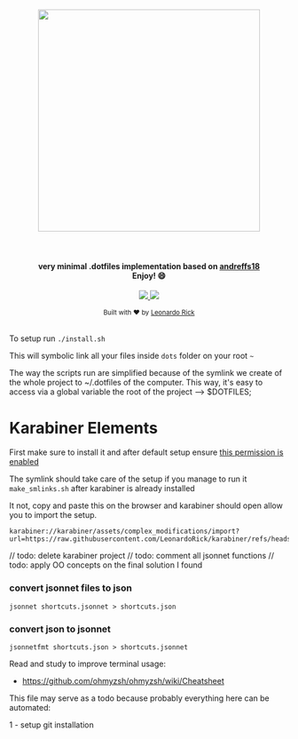 <h1 align="center">
  <a href="https://github.com/leonardorick/dotfiles">
    <img src="https://repository-images.githubusercontent.com/8196606/94ea9d00-7b04-11e9-8de7-a7852d3ab92d" width="400">
  </a>
  <br><br>
</h1>

<h4 align="center">
 very minimal .dotfiles implementation based on <a href="https://github.com/andreffs18/dotfiles/">andreffs18</a>
<br>Enjoy! 😄
</h4>

<p align="center">
  <a href="#">
    <img src="https://img.shields.io/github/last-commit/leonardorick/dotfiles?style=flat-square" />
  </a>
  <a href="https://github.com/leonardorick/dotfiles/blob/master/LICENSE.md">
    <img src="https://img.shields.io/github/license/leonardorick/dotfiles?color=yellow&style=flat-square" />
  </a>
</p>

<div align="center">
  <sub>Built with ❤︎ by <a href="https://leonardorick.com">Leonardo Rick</a></sub>
</div>
<br>


To setup run `./install.sh`

This will symbolic link all your files inside `dots` folder on your root `~`

The way the scripts run are simplified because of the symlink we create of the whole project to ~/.dotfiles of the computer.
This way, it's easy to access via a global variable the root of the project --> $DOTFILES;


# Karabiner Elements
First make sure to install it and after default setup ensure [this permission is enabled](https://github.com/pqrs-org/Karabiner-Elements/issues/3051#issuecomment-1355253877)


The symlink should take care of the setup if you manage to run it `make_smlinks.sh` after karabiner is already installed

It not, copy and paste this on the browser and karabiner should open allow you to import the setup.

```
karabiner://karabiner/assets/complex_modifications/import?url=https://raw.githubusercontent.com/LeonardoRick/karabiner/refs/heads/main/shortcuts.json
```

// todo: delete karabiner project
// todo: comment all jsonnet functions
// todo: apply OO concepts on the final solution I found

### convert jsonnet files to json
```
jsonnet shortcuts.jsonnet > shortcuts.json
```

### convert json to jsonnet
```
jsonnetfmt shortcuts.json > shortcuts.jsonnet
```


Read and study to improve terminal usage:
- https://github.com/ohmyzsh/ohmyzsh/wiki/Cheatsheet


This file may serve as a todo because probably everything here can be automated:

1 - setup git installation
